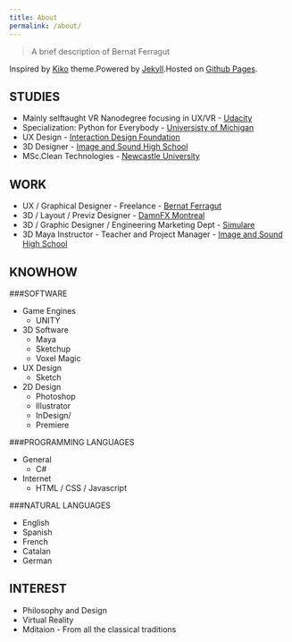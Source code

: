 ```yaml
---
title: About
permalink: /about/
---
```


>A brief description of Bernat Ferragut

Inspired by [Kiko](http://github.com/gfjaru/Kiko) theme.Powered by [Jekyll](http://jekyllrb.com).Hosted on [Github Pages](https://pages.github.com).

## STUDIES

* Mainly selftaught VR Nanodegree focusing in UX/VR - [Udacity](https://www.udacity.com/course/vr-developer-nanodegree--nd017)
* Specialization: Python for Everybody - [Universisty of Michigan](https://www.coursera.org/specializations/python)
* UX Design - [Interaction Design Foundation](https://www.interaction-design.org)
* 3D Designer - [Image and Sound High School](http://www.cev.com/)
* MSc.Clean Technologies - [Newcastle University](http://www.ncl.ac.uk/postgraduate/courses/degrees/clean-technology-msc-pgdip/#profile)

## WORK

* UX / Graphical Designer - Freelance -  [Bernat Ferragut](http://bernatferragut.co/)
* 3D / Layout / Previz Designer - [DamnFX Montreal](#)
* 3D / Graphic Designer / Engineering Marketing Dept - [Simulare](#)
* 3D Maya Instructor - Teacher and Project Manager - [Image and Sound High School](http://www.cev.com/)

## KNOWHOW

###SOFTWARE

* Game Engines
  * UNITY
* 3D Software
  * Maya
  * Sketchup
  * Voxel Magic
* UX Design
  * Sketch
* 2D Design
  * Photoshop
  * Illustrator
  * InDesign/
  * Premiere
  
###PROGRAMMING LANGUAGES

* General
  * C#
* Internet
  * HTML / CSS / Javascript
  
###NATURAL LANGUAGES

* English
* Spanish
* French
* Catalan
* German

## INTEREST

* Philosophy and Design
* Virtual Reality
* Mditaion - From all the classical traditions




